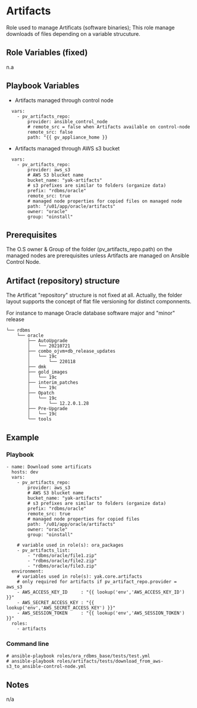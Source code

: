 Artifacts
=========

Role used to manage Artificats (software binaries); This role manage downloads of files depending on a variable strucuture.


Role Variables (fixed)
----------------------
n.a

Playbook Variables
------------------
 * Artifacts managed through control node
 ```
   vars:
     - pv_artifacts_repo:
         provider: ansible_control_node
         # remote_src = false when Artifacts available on control-node
         remote_src: false
         path: "{{ gv_appliance_home }}
 ```

 * Artifacts managed through AWS s3 bucket
 ```
   vars:
     - pv_artifacts_repo:
         provider: aws_s3
         # AWS S3 blucket name
         bucket_name: "yak-artifacts"
         # s3 prefixes are similar to folders (organize data)
         prefix: "rdbms/oracle"
         remote_src: true
         # managed node properties for copied files on managed node
         path: "/u01/app/oracle/artifacts"
         owner: "oracle"
         group: "oinstall"
 ```
Prerequisites
-------------

The O.S owner & Group of the folder (pv_artifacts_repo.path) on the managed nodes are prerequisites unless Artifacts are managed on Ansible Control Node.

Artifact (repository) structure
--------------------------------

The Artificat "repository" structure is not fixed at all. Actually, the folder layout supports the concept of flat file versioning for distinct componnents.

For instance to manage Oracle database software major and "minor" release 
```
└── rdbms
    └── oracle
        ├── AutoUpgrade
        │   └── 20210721
        ├── combo_ojvm+db_release_updates
        │   └── 19c
        │       └── 220118
        ├── dmk
        ├── gold_images
        │   └── 19c
        ├── interim_patches
        │   └── 19c
        ├── Opatch
        │   └── 19c
        │       └── 12.2.0.1.28
        ├── Pre-Upgrade
        │   └── 19c
        └── tools
```

Example
-------
### Playbook

```
- name: Download some artificats
  hosts: dev
  vars:
    - pv_artifacts_repo:
        provider: aws_s3
        # AWS S3 blucket name
        bucket_name: "yak-artifacts"
        # s3 prefixes are similar to folders (organize data)
        prefix: "rdbms/oracle"
        remote_src: true
        # managed node properties for copied files
        path: "/u01/app/oracle/artifacts"
        owner: "oracle"
        group: "oinstall"

    # variable used in role(s): ora_packages
    - pv_artifacts_list:
        - "rdbms/oracle/file1.zip"
        - "rdbms/oracle/file2.zip"
        - "rdbms/oracle/file3.zip"
  environment:
    # variables used in role(s): yak.core.artifacts
    # only required for artifacts if pv_artifact_repo.provider = aws_s3
    - AWS_ACCESS_KEY_ID     : "{{ lookup('env','AWS_ACCESS_KEY_ID') }}"
    - AWS_SECRET_ACCESS_KEY : "{{ lookup('env','AWS_SECRET_ACCESS_KEY') }}"
    - AWS_SESSION_TOKEN     : "{{ lookup('env','AWS_SESSION_TOKEN') }}"
  roles:
    - artifacts
```


### Command line
    # ansible-playbook roles/ora_rdbms_base/tests/test.yml
    # ansible-playbook roles/artifacts/tests/download_from_aws-s3_to_ansible-control-node.yml

Notes
-------

n/a
